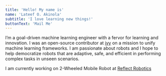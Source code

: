 ```yaml
---
title: 'Hello! My name is'
name: 'Lateef O. Akinola'
subtitle: 'I love learning new things!'
buttonText: 'Mail Me'
---
```

I’m a goal-driven machine learning engineer with a fervor for learning and innovation. I was an open-source contributor at [ivy](https://unify.ai/) on a mission to unify machine learning frameworks. I am passionate about robots and I hope to help democratize robots that are adaptive, safe, and efficient in performing complex tasks in unseen scenarios.

I am currently working on 2-Wheeled Mobile Robot at [Reflect Robotics]()